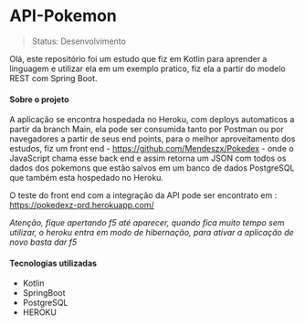 # API-Pokemon
>Status: Desenvolvimento

Olá, este repositório foi um estudo que fiz em Kotlin para aprender a linguagem e utilizar ela em um exemplo pratico, fiz ela a partir do modelo REST com Spring Boot.

<h4>Sobre o projeto</h4>

A aplicação se encontra hospedada no Heroku, com deploys automaticos a partir da branch Main, ela pode ser consumida tanto por Postman ou por navegadores a partir de seus end points, para o melhor aproveitamento dos estudos, fiz um front end - https://github.com/Mendeszx/Pokedex - onde o JavaScript chama esse back end e assim retorna um JSON com todos os dados dos pokemons que estão salvos em um banco de dados PostgreSQL que também esta hospedado no Heroku.

O teste do front end com a integração da API pode ser encontrato em : https://pokedexz-prd.herokuapp.com/

*Atenção, fique apertando f5 até aparecer, quando fica muito tempo sem utilizar, o heroku entra em modo de hibernação, para ativar a aplicação de novo basta dar f5*

<h4>Tecnologias utilizadas</h4>

* Kotlin
* SpringBoot
* PostgreSQL
* HEROKU
